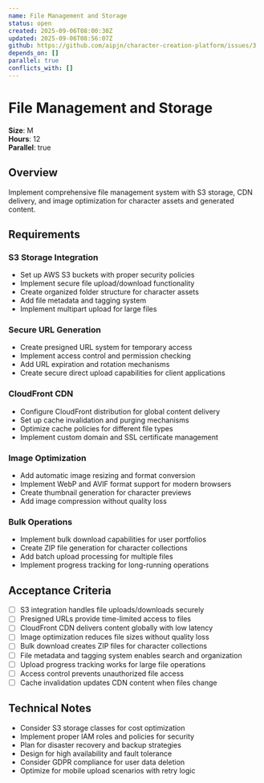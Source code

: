 ```yaml
---
name: File Management and Storage
status: open
created: 2025-09-06T08:00:30Z
updated: 2025-09-06T08:56:07Z
github: https://github.com/aipjn/character-creation-platform/issues/3
depends_on: []
parallel: true
conflicts_with: []
---
```


# File Management and Storage

**Size**: M  
**Hours**: 12  
**Parallel**: true

## Overview

Implement comprehensive file management system with S3 storage, CDN delivery, and image optimization for character assets and generated content.

## Requirements

### S3 Storage Integration
- Set up AWS S3 buckets with proper security policies
- Implement secure file upload/download functionality
- Create organized folder structure for character assets
- Add file metadata and tagging system
- Implement multipart upload for large files

### Secure URL Generation
- Create presigned URL system for temporary access
- Implement access control and permission checking
- Add URL expiration and rotation mechanisms
- Create secure direct upload capabilities for client applications

### CloudFront CDN
- Configure CloudFront distribution for global content delivery
- Set up cache invalidation and purging mechanisms
- Optimize cache policies for different file types
- Implement custom domain and SSL certificate management

### Image Optimization
- Add automatic image resizing and format conversion
- Implement WebP and AVIF format support for modern browsers
- Create thumbnail generation for character previews
- Add image compression without quality loss

### Bulk Operations
- Implement bulk download capabilities for user portfolios
- Create ZIP file generation for character collections
- Add batch upload processing for multiple files
- Implement progress tracking for long-running operations

## Acceptance Criteria

- [ ] S3 integration handles file uploads/downloads securely
- [ ] Presigned URLs provide time-limited access to files
- [ ] CloudFront CDN delivers content globally with low latency
- [ ] Image optimization reduces file sizes without quality loss
- [ ] Bulk download creates ZIP files for character collections
- [ ] File metadata and tagging system enables search and organization
- [ ] Upload progress tracking works for large file operations
- [ ] Access control prevents unauthorized file access
- [ ] Cache invalidation updates CDN content when files change

## Technical Notes

- Consider S3 storage classes for cost optimization
- Implement proper IAM roles and policies for security
- Plan for disaster recovery and backup strategies
- Design for high availability and fault tolerance
- Consider GDPR compliance for user data deletion
- Optimize for mobile upload scenarios with retry logic
